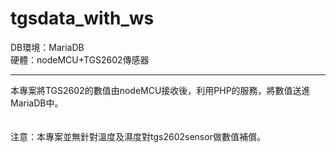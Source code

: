 # tgsdata_with_ws
DB環境：MariaDB<br>
硬體：nodeMCU+TGS2602傳感器<hr>

本專案將TGS2602的數值由nodeMCU接收後，利用PHP的服務，將數值送進MariaDB中。<br><br><br>
注意：本專案並無針對溫度及濕度對tgs2602sensor做數值補償。

